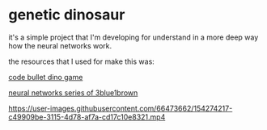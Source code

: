# genetic dinosaur

it's a simple project that I'm  developing for 
understand in a more deep way how the neural networks work.

the resources that I used for make this was:

[code bullet dino game](https://github.com/Code-Bullet/Google-Chrome-Dino-Game-AI)

[neural networks series of 3blue1brown](https://www.youtube.com/playlist?list=PLZHQObOWTQDNU6R1_67000Dx_ZCJB-3pi)


https://user-images.githubusercontent.com/66473662/154274217-c49909be-3115-4d78-af7a-cd17c10e8321.mp4

